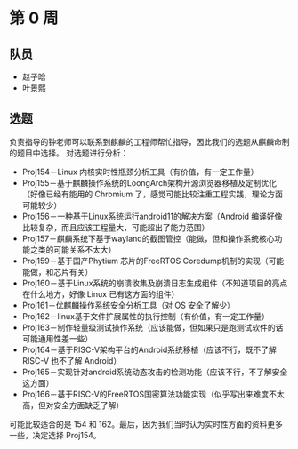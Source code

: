 # 第 0 周

## 队员

- 赵子晗
- 叶景熙

## 选题

负责指导的钟老师可以联系到麒麟的工程师帮忙指导，因此我们的选题从麒麟命制的题目中选择。
对选题进行分析：
- Proj154－Linux 内核实时性瓶颈分析工具（有价值，有一定工作量）
- Proj155－基于麒麟操作系统的LoongArch架构开源浏览器移植及定制优化（好像已经有能用的 Chromium 了，感觉可能比较注重工程实践，理论方面可能较少）
- Proj156－一种基于Linux系统运行android11的解决方案（Android 编译好像比较复杂，而且应该工程量大，可能超出了能力范围）
- Proj157－麒麟系统下基于wayland的截图管控（能做，但和操作系统核心功能之类的可能关系不太大）
- Proj159－基于国产Phytium 芯片的FreeRTOS Coredump机制的实现（可能能做，和芯片有关）
- Proj160－基于Linux系统的崩溃收集及崩溃日志生成组件（不知道项目的亮点在什么地方，好像 Linux 已有这方面的组件）
- Proj161－优麒麟操作系统安全分析工具（对 OS 安全了解少）
- Proj162－linux基于文件扩展属性的执行控制（有价值，有一定工作量）
- Proj163－制作轻量级测试操作系统（应该能做，但如果只是跑测试软件的话可能通用性差一些）
- Proj164－基于RISC-V架构平台的Android系统移植（应该不行，既不了解 RISC-V 也不了解 Android）
- Proj165－实现针对android系统动态攻击的检测功能（应该不行，不了解安全这方面）
- Proj166－基于RISC-V的FreeRTOS国密算法功能实现（似乎写出来难度不太高，但对安全方面缺乏了解）

可能比较适合的是 154 和 162。最后，因为我们当时认为实时性方面的资料更多一些，决定选择 Proj154。